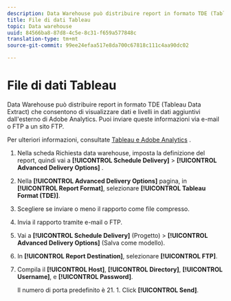 ```yaml
---
description: Data Warehouse può distribuire report in formato TDE (Tableau Data Extract) che consentono di visualizzare dati e livelli in dati aggiuntivi dall'esterno di Adobe Analytics. Puoi inviare queste informazioni via e-mail o FTP a un sito FTP.
title: File di dati Tableau
topic: Data warehouse
uuid: 84566ba8-87d8-4c5e-8c31-f659a577848c
translation-type: tm+mt
source-git-commit: 99ee24efaa517e8da700c67818c111c4aa90dc02

---
```



# File di dati Tableau

Data Warehouse può distribuire report in formato TDE (Tableau Data Extract) che consentono di visualizzare dati e livelli in dati aggiuntivi dall&#39;esterno di Adobe Analytics. Puoi inviare queste informazioni via e-mail o FTP a un sito FTP.

Per ulteriori informazioni, consultate [Tableau e Adobe Analytics](https://www.tableausoftware.com/about/blog/2014/3/tableau-and-adobe-analytics-digital-marketing-gets-even-more-awesome-29491) .

1. Nella scheda Richiesta data warehouse, imposta la definizione del report, quindi vai a **[!UICONTROL Schedule Delivery]** > **[!UICONTROL Advanced Delivery Options]** .
1. Nella **[!UICONTROL Advanced Delivery Options]** pagina, in **[!UICONTROL Report Format]**, selezionare **[!UICONTROL Tableau Format (TDE)]**.
1. Scegliere se inviare o meno il rapporto come file compresso.
1. Invia il rapporto tramite e-mail o FTP.

1. Vai a **[!UICONTROL Schedule Delivery]** (Progetto) > **[!UICONTROL Advanced Delivery Options]** (Salva come modello).
1. In **[!UICONTROL Report Destination]**, selezionare **[!UICONTROL FTP]**.
1. Compila il **[!UICONTROL Host]**, **[!UICONTROL Directory]**, **[!UICONTROL Username]**, e **[!UICONTROL Password]**.

   Il numero di porta predefinito è 21. 1. Click **[!UICONTROL Send]**.
